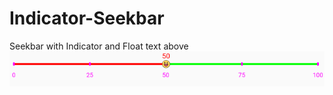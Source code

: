 # Indicator-Seekbar
Seekbar with Indicator and Float text above
![alt text](https://github.com/ngtien137/Indicator-Seekbar/blob/master/images/reviews.png)
